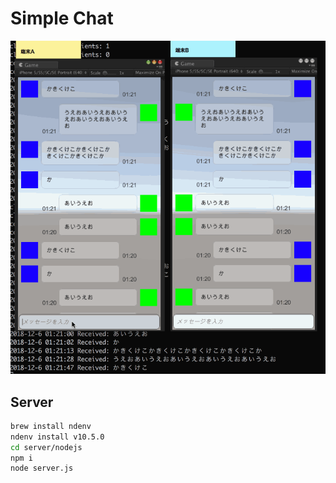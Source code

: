 # Simple Chat

![](./src/sample.gif)

## Server
```bash
brew install ndenv
ndenv install v10.5.0
cd server/nodejs
npm i
node server.js
```
